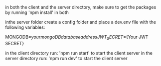in both the client and the server directory, make sure to get the packages by running 'npm install' in both

inthe server folder create a config folder and place a dev.env file with the following variables:

MONGODB=${your mongoDB database address}
JWT_SECRET=${Your JWT SECRET}

in the client directory run: 'npm run start' to start the client server
in the server directory run: 'npm run dev' to start the client server   